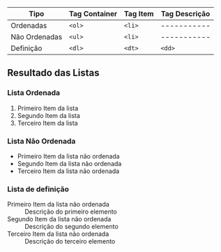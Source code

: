 
| Tipo	  | Tag Container	 | Tag Item	    | Tag Descrição |
|-------------|-------------|-------------|-----------|
|Ordenadas    | `<ol>`      | ` <li> `     |-----------|
|Não Ordenadas|  `<ul> `       |`<li>`        |-----------|
| Definição   |`<dl>`        |  `<dt>`      |   `<dd>`    |

## Resultado das Listas    

### Lista Ordenada 
<ol>                                    
<li> Primeiro Item da lista </li>     
<li> Segundo Item da lista </li>    
<li> Terceiro Item da lista </li>
</ol>   
 
### Lista Não Ordenada 
<ul>
<li> Primeiro Item da lista não ordenada </li>
<li> Segundo Item da lista não ordenada </li>
<li> Terceiro Item da lista não ordenada </li>
</ul>

### Lista de definição 
<dl>
<dt> Primeiro Item da lista não ordenada </dt>
<dd> Descrição do primeiro elemento </dd>
<dt> Segundo Item da lista não ordenada </dt>
<dd> Descrição do segundo elemento </dd>
<dt> Terceiro Item da lista não ordenada </dt>
<dd> Descrição do terceiro elemento </dd>
</dl>
